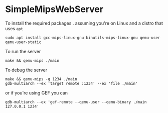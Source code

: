 # SimpleMipsWebServer

To install the required packages . assuming you're on Linux and a distro that uses `apt` 
```shell
sudo apt install gcc-mips-linux-gnu binutils-mips-linux-gnu qemu-user qemu-user-static
```

To run the server
```shell
make && qemu-mips ./main
```

To debug the server
```shell
make && qemu-mips -g 1234 ./main
gdb-multiarch --ex 'target remote :1234' --ex 'file ./main'
```
or if you're using GEF you can 
```shell
gdb-multiarch --ex 'gef-remote --qemu-user --qemu-binary ./main 127.0.0.1 1234'
```